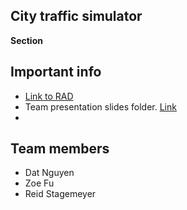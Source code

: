 ## City traffic simulator

**Section** <br> 

## Important info 
- [Link to RAD](https://1drv.ms/w/s!Ao4rMqb_sxm7hLQrMgIDW_j-IFPFhw)
- Team presentation slides folder. [Link](https://1drv.ms/f/s!Ao4rMqb_sxm7hLZ969vMy8ix-KIkQg)
- 

## Team members
- Dat Nguyen 
- Zoe Fu
- Reid Stagemeyer





